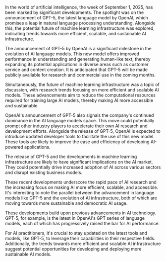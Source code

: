 In the world of artificial intelligence, the week of September 1, 2025, has been marked by significant developments. The spotlight was on the announcement of GPT-5, the latest language model by OpenAI, which promises a leap in natural language processing understanding. Alongside this, the potential future of machine learning infrastructure was explored, indicating trends towards more efficient, scalable, and sustainable AI infrastructure.

The announcement of GPT-5 by OpenAI is a significant milestone in the evolution of AI language models. This new model offers improved performance in understanding and generating human-like text, thereby expanding its potential applications in diverse areas such as customer service and content creation. It is anticipated that GPT-5 will be made publicly available for research and commercial use in the coming months.

Simultaneously, the future of machine learning infrastructure was a topic of discussion, with research trends focusing on more efficient and scalable AI models. These advancements aim to reduce the computational resources required for training large AI models, thereby making AI more accessible and sustainable.

OpenAI's announcement of GPT-5 also signals the company's continued dominance in the AI language models space. This move could potentially prompt other industry players to accelerate their own AI research and development efforts. Alongside the release of GPT-5, OpenAI is expected to introduce updated developer tools to facilitate the use of this new model. These tools are likely to improve the ease and efficiency of developing AI-powered applications.

The release of GPT-5 and the developments in machine learning infrastructure are likely to have significant implications on the AI market. They could potentially drive increased adoption of AI across various sectors and disrupt existing business models.

These recent developments underscore the rapid pace of AI research and the increasing focus on making AI more efficient, scalable, and accessible. It's interesting to note the parallel between the advancement in language models like GPT-5 and the evolution of AI infrastructure, both of which are moving towards more sustainable and democratic AI usage.

These developments build upon previous advancements in AI technology. GPT-5, for example, is the latest in OpenAI's GPT series of language models, each of which has progressively raised the bar for AI performance.

For AI practitioners, it's crucial to stay updated on the latest tools and models, like GPT-5, to leverage their capabilities in their respective fields. Additionally, the trends towards more efficient and scalable AI infrastructure suggest potential opportunities for developing and deploying more sustainable AI models.
